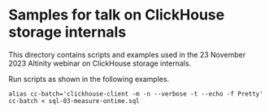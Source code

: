 # Samples for talk on ClickHouse storage internals

This directory contains scripts and examples used in the 23 November 
2023 Altinity webinar on ClickHouse storage internals. 

Run scripts as shown in the following examples. 
```
alias cc-batch='clickhouse-client -m -n --verbose -t --echo -f Pretty'
cc-batch < sql-03-measure-ontime.sql
```
